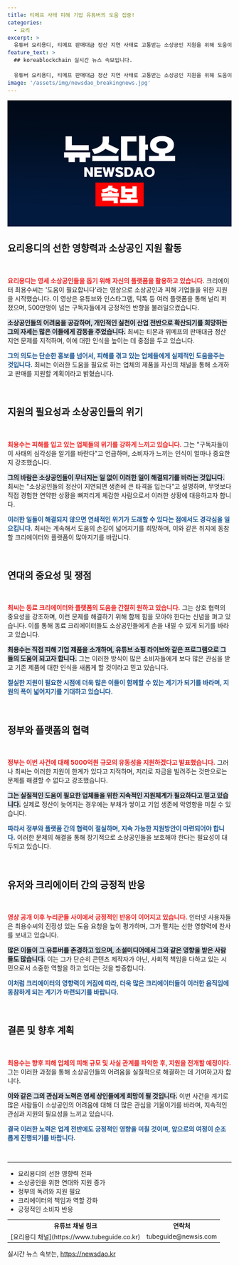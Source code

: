 ```yaml
---
title: 티메프 사태 피해 기업 유튜버의 도움 집중!
categories:
  - 요리
excerpt: >
  유튜버 요리용디, 티메프 판매대금 정산 지연 사태로 고통받는 소상공인 지원을 위해 도움이 필요합니다 영상을 게재했다. 그는 동료 크리에이터와 플랫폼의 동참을 기대하며, 피해 업체들의 제품을 소개하고 지원할 계획이다.
feature_text: >
  ## koreablockchain 실시간 뉴스 속보입니다.

  유튜버 요리용디, 티메프 판매대금 정산 지연 사태로 고통받는 소상공인 지원을 위해 도움이 필요합니다 영상을 게재했다. 그는 동료 크리에이터와 플랫폼의 동참을 기대하며, 피해 업체들의 제품을 소개하고 지원할 계획이다.
image: '/assets/img/newsdao_breakingnews.jpg'
---
```


<p><img src="/assets/img/newsdao_breakingnews.jpg" alt="koreablockchain 속보" /></p>

<h2 data-ke-size="size26">요리용디의 선한 영향력과 소상공인 지원 활동</h2>

<p data-ke-size="size16">&nbsp;</p>  

<p><b><span style="color: #ee2323;">요리용디는 영세 소상공인들을 돕기 위해 자신의 플랫폼을 활용하고 있습니다.</span></b> 크리에이터 최용수씨는 '도움이 필요합니다'라는 영상으로 소상공인과 피해 기업들을 위한 지원을 시작했습니다. 이 영상은 유튜브와 인스타그램, 틱톡 등 여러 플랫폼을 통해 널리 퍼졌으며, 500만명이 넘는 구독자들에게 긍정적인 반향을 불러일으켰습니다. </p>

<p><b><span style="background-color: #21538527;">소상공인들의 어려움을 공감하며, 개인적인 실천이 산업 전반으로 확산되기를 희망하는 그의 자세는 많은 이들에게 감동을 주었습니다.</span></b> 최씨는 티몬과 위메프의 판매대금 정산 지연 문제를 지적하며, 이에 대한 인식을 높이는 데 중점을 두고 있습니다. </p>

<p><b><span style="color: #1a5490;">그의 의도는 단순한 홍보를 넘어서, 피해를 겪고 있는 업체들에게 실제적인 도움을주는 것입니다.</span></b> 최씨는 이러한 도움을 필요로 하는 업체의 제품을 자신의 채널을 통해 소개하고 판매를 지원할 계획이라고 밝혔습니다.</p>

<p data-ke-size="size16">&nbsp;</p>

<h2 data-ke-size="size26">지원의 필요성과 소상공인들의 위기</h2>

<p data-ke-size="size16">&nbsp;</p>

<p><b><span style="color: #ee2323;">최용수는 피해를 입고 있는 업체들의 위기를 강하게 느끼고 있습니다.</span></b> 그는 "구독자들이 이 사태의 심각성을 알기를 바란다"고 언급하며, 소비자가 느끼는 인식이 얼마나 중요한지 강조했습니다. </p>

<p><b><span style="background-color: #21538527;">그의 바람은 소상공인들이 무너지는 일 없이 이러한 일이 해결되기를 바라는 것입니다.</span></b> 최씨는 "소상공인들의 정산이 지연되면 생존에 큰 타격을 입는다"고 설명하며, 무엇보다 직접 경험한 연약한 상황을 뼈저리게 체감한 사람으로서 이러한 상황에 대응하고자 합니다.</p>

<p><b><span style="color: #1a5490;">이러한 일들이 해결되지 않으면 연쇄적인 위기가 도래할 수 있다는 점에서도 경각심을 일으킵니다.</span></b> 최씨는 계속해서 도움의 손길이 넓어지기를 희망하며, 이와 같은 취지에 동참할 크리에이터와 플랫폼이 많아지기를 바랍니다.</p>

<p data-ke-size="size16">&nbsp;</p>

<h2 data-ke-size="size26">연대의 중요성 및 쟁점</h2>

<p data-ke-size="size16">&nbsp;</p>

<p><b><span style="color: #ee2323;">최씨는 동료 크리에이터와 플랫폼의 도움을 간절히 원하고 있습니다.</span></b> 그는 상호 협력의 중요성을 강조하며, 이런 문제를 해결하기 위해 함께 힘을 모아야 한다는 신념을 펴고 있습니다. 이를 통해 동료 크리에이터들도 소상공인들에게 손을 내밀 수 있게 되기를 바라고 있습니다.</p>

<p><b><span style="background-color: #21538527;">최용수는 직접 피해 기업 제품을 소개하며, 유튜브 쇼핑 라이브와 같은 프로그램으로 그들의 도움이 되고자 합니다.</span></b> 그는 이러한 방식이 많은 소비자들에게 보다 많은 관심을 받고 기존 제품에 대한 인식을 새롭게 할 것이라고 믿고 있습니다.</p>

<p><b><span style="color: #1a5490;">절실한 지원이 필요한 시점에 더욱 많은 이들이 함께할 수 있는 계기가 되기를 바라며, 지원의 폭이 넓어지기를 기대하고 있습니다.</span></b> </p>

<p data-ke-size="size16">&nbsp;</p>

<h2 data-ke-size="size26">정부와 플랫폼의 협력</h2>

<p data-ke-size="size16">&nbsp;</p>

<p><b><span style="color: #ee2323;">정부는 이번 사건에 대해 5000억원 규모의 유동성을 지원하겠다고 발표했습니다.</span></b> 그러나 최씨는 이러한 지원이 한계가 있다고 지적하며, 저리로 자금을 빌려주는 것만으로는 문제를 해결할 수 없다고 강조했습니다. </p>

<p><b><span style="background-color: #21538527;">그는 실질적인 도움이 필요한 업체들을 위한 지속적인 지원체계가 필요하다고 믿고 있습니다.</span></b> 실제로 정산이 늦어지는 경우에는 부채가 쌓이고 기업 생존에 악영향을 미칠 수 있습니다. </p>

<p><b><span style="color: #1a5490;">따라서 정부와 플랫폼 간의 협력이 절실하며, 지속 가능한 지원방안이 마련되어야 합니다.</span></b> 이러한 문제의 해결을 통해 장기적으로 소상공인들을 보호해야 한다는 필요성이 대두되고 있습니다.</p>

<p data-ke-size="size16">&nbsp;</p>

<h2 data-ke-size="size26">유저와 크리에이터 간의 긍정적 반응</h2>

<p data-ke-size="size16">&nbsp;</p>

<p><b><span style="color: #ee2323;">영상 공개 이후 누리꾼들 사이에서 긍정적인 반응이 이어지고 있습니다.</span></b> 인터넷 사용자들은 최용수씨의 진정성 있는 도움 요청을 높이 평가하며, 그가 펼치는 선한 영향력에 찬사를 보내고 있습니다. </p>

<p><b><span style="background-color: #21538527;">많은 이들이 그 유튜버를 존경하고 있으며, 소셜미디어에서 그와 같은 영향을 받은 사람들도 많습니다.</span></b> 이는 그가 단순히 콘텐츠 제작자가 아닌, 사회적 책임을 다하고 있는 시민으로서 소중한 역할을 하고 있다는 것을 방증합니다. </p>

<p><b><span style="color: #1a5490;">이처럼 크리에이터의 영향력이 커짐에 따라, 더욱 많은 크리에이터들이 이러한 움직임에 동참하게 되는 계기가 마련되기를 바랍니다.</span></b></p>

<p data-ke-size="size16">&nbsp;</p>

<h2 data-ke-size="size26">결론 및 향후 계획</h2>

<p data-ke-size="size16">&nbsp;</p>

<p><b><span style="color: #ee2323;">최용수는 향후 피해 업체의 피해 규모 및 사실 관계를 파악한 후, 지원을 전개할 예정이다.</span></b> 그는 이러한 과정을 통해 소상공인들의 어려움을 실질적으로 해결하는 데 기여하고자 합니다.</p>

<p><b><span style="background-color: #21538527;">이와 같은 그의 관심과 노력은 영세 상인들에게 희망이 될 것입니다.</span></b> 이번 사건을 계기로 많은 사람들이 소상공인의 어려움에 대해 더 많은 관심을 기울이기를 바라며, 지속적인 관심과 지원의 필요성을 느끼고 있습니다.</p>

<p><b><span style="color: #1a5490;">결국 이러한 노력은 업계 전반에도 긍정적인 영향을 미칠 것이며, 앞으로의 여정이 순조롭게 진행되기를 바랍니다.</span></b> </p>

<p data-ke-size="size16">&nbsp;</p>

<hr> 

<ul>
  <li>요리용디의 선한 영향력 전파</li>
  <li>소상공인을 위한 연대와 지원 증가</li>
  <li>정부의 독려와 지원 필요</li>
  <li>크리에이터의 책임과 역할 강화</li>
  <li>긍정적인 소비자 반응</li>
</ul>

<table style="width: 100%;">
  <tr>
    <td style="text-align: center; height: 17px;"><b>유튜브 채널 링크</b></td>
    <td style="text-align: center; height: 17px;"><b>연락처</b></td>
  </tr>
  <tr>
    <td style="text-align: center; height: 17px;">[요리용디 채널](https://www.tubeguide.co.kr)</td>
    <td style="text-align: center; height: 17px;">tubeguide@newsis.com</td>
  </tr>
</table>
실시간 뉴스 속보는, <a href="https://newsdao.kr" rel="dofollow">https://newsdao.kr</a>


